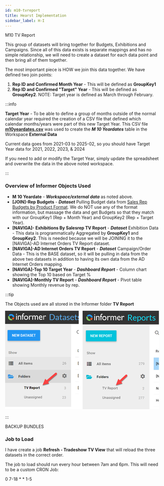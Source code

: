 ```yaml
---
id: m10-tvreport
title: Hearst Implementation
sidebar_label: H-I
---
```


M10 TV Report

This group of datasets will bring together for Budgets, Exhibitions and Campaigns. Since all of this data exists is separate mappings and has no simple relationship, we will need to create a dataset for each data point and then bring all of them together.

The most important piece is HOW we join this data together.  We have defined two join points:

1. **Rep ID and Confirmed Month Year** - This will be defined as **GroupKey1**
2. **Rep ID and Confirmed "Target" Year** - This will be defined as **GroupKey2**.  NOTE: Target year is defined as March through February.

:::info 

**Target Year** - To be able to define a group of months outside of the normal calendar year required the creation of a CSV file that defined which calendar months/years were part of this new Target Year.   This CSV file  **<a  target="_blank"  href="/downloads/m10/m10yeardates.csv">m10yeardates.csv</a>** was used to create the ***M 10 Yeardates*** table in the Workspace **External Data**

Current data goes from 2021-03 to 2025-02, so you should have Target Year data for 2021, 2022, 2023, & 2024

If you need to add or modify the Target Year, simply update the spreadsheet and overwrite the data in the above noted workspace.

::: 

### Overview of Informer Objects Used

- **M 10 Yeardate** - ***Workspace/external data*** as noted above.
- **[JOIN]-Rep Budgets** - ***Dataset*** Pulling Budget data from [Sales Rep Budgets by Product Format](https://m10test.navigahub.com/ew/m10/ad/rep_budgets_inet?t=FORMAT). We do NOT use any of the format information, but massage the data and get Budgets so that they match with our GroupKey1 (Rep + Month Year) and GroupKey2 (Rep + Target Year).
- **[NAVIGA]- Exhibitions By Salesrep TV Report** - ***Dataset*** Exhibition Data - This data is programmatically Aggregated by **GroupKey1** and **GroupKey2**.  This is needed because we will be JOINING it to the [NAVIGA]-AD Internet Orders TV Report dataset.
- **[NAVIGA]-AD Internet Orders TV Report** - ***Dataset*** Campaign/Order Data - This is the BASE dataset, so it will be pulling in data from the above two datasets in addition to having its own data from the AD Internet Orders mapping.
- **[NAVIGA]-Top 10 Target Year** - ***Dashboard Report*** - Column chart showing the Top 10 based on Target % 
- **[NAVIGA]-Monthly TV Report** - ***Dashboard Report*** - Pivot table showing Monthly revenue by rep.

:::tip

The Objects used are all stored in the Informer folder **TV Report**

![img](images/m10-tvreport-folder.PNG)

:::



BACKUP BUNDLES

### Job to Load

I have create a job **Refresh - Tradeshow TV View** that will reload the three datasets in the correct order.

The job to load should run every hour between 7am and 6pm.  This will need to be a custom CRON Job:

0 7-18 * * 1-5

